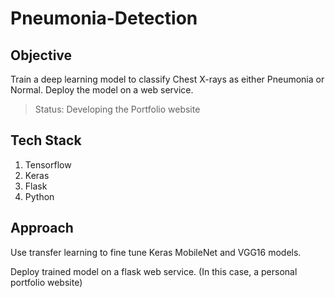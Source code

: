 # Pneumonia-Detection  

## Objective
Train a deep learning model to classify Chest X-rays as either Pneumonia or Normal. Deploy the model on a web service.   

<blockquote>Status: Developing the Portfolio website</blockquote>  

## Tech Stack  
1. Tensorflow  
2. Keras  
3. Flask  
4. Python  

## Approach  
Use transfer learning to fine tune Keras MobileNet and VGG16 models.  

Deploy trained model on a flask web service. (In this case, a personal portfolio website)
